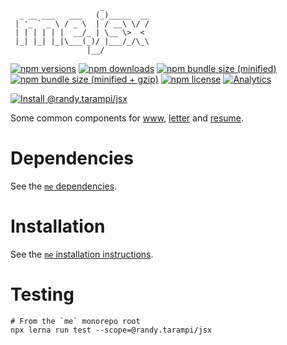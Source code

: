 ```
                    _
  _ __ ___   ___   (_)_____  __
 | '_ ` _ \ / _ \  | / __\ \/ /
 | | | | | |  __/_ | \__ \>  <
 |_| |_| |_|\___(_)/ |___/_/\_\
                 |__/
```

[![npm versions](https://img.shields.io/npm/v/@randy.tarampi/jsx.svg?style=flat-square)](https://www.npmjs.com/package/@randy.tarampi/jsx) [![npm downloads](https://img.shields.io/npm/dt/@randy.tarampi/jsx.svg?style=flat-square)](https://www.npmjs.com/package/@randy.tarampi/jsx) [![npm bundle size (minified)](https://img.shields.io/bundlephobia/min/@randy.tarampi/jsx.svg?style=flat-square)](https://www.npmjs.com/package/@randy.tarampi/jsx) [![npm bundle size (minified + gzip)](https://img.shields.io/bundlephobia/minzip/@randy.tarampi/jsx.svg?style=flat-square)](https://www.npmjs.com/package/@randy.tarampi/jsx) [![npm license](https://img.shields.io/npm/l/@randy.tarampi/jsx.svg?registry_uri=https%3A%2F%2Fregistry.npmjs.com&style=flat-square)](https://www.npmjs.com/package/@randy.tarampi/jsx) [![Analytics](https://ga-beacon.appspot.com/UA-50921068-1/beacon/github/randytarampi/me/tree/master/packages/jsx?flat&useReferrer)](https://github.com/igrigorik/ga-beacon)

[![Install @randy.tarampi/jsx](https://nodeico.herokuapp.com/@randy.tarampi/jsx.svg)](https://www.npmjs.com/package/@randy.tarampi/jsx)

Some common components for [www](../www), [letter](../letter) and [resume](../resume).

# Dependencies

See the [`me` dependencies](../../README.md#Dependencies).

# Installation

See the [`me` installation instructions](../../README.md#Installation).

# Testing

```
# From the `me` monorepo root
npx lerna run test --scope=@randy.tarampi/jsx
```
